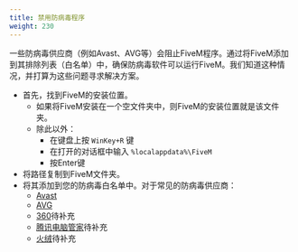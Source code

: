 ```yaml
---
title: 禁用防病毒程序
weight: 230
---
```


一些防病毒供应商（例如Avast、AVG等）会阻止FiveM程序。通过将FiveM添加到其排除列表（白名单）中，确保防病毒软件可以运行FiveM。我们知道这种情况，并打算为这些问题寻求解决方案。

- 首先，找到FiveM的安装位置。
    - 如果将FiveM安装在一个空文件夹中，则FiveM的安装位置就是该文件夹。
    - 除此以外：
        - 在键盘上按 `WinKey+R` 键
        - 在打开的对话框中输入 `%localappdata%\FiveM` 
        - 按Enter键
- 将路径复制到FiveM文件夹。
- 将其添加到您的防病毒白名单中。对于常见的防病毒供应商：
    - [Avast](https://support.avast.com/en-eu/article/Antivirus-scan-exclusions)
    - [AVG](https://support.avg.com/SupportArticleView?urlname=How-to-exclude-file-folder-or-website-from-AVG-scanning)
    - [360](#)待补充
    - [腾讯电脑管家](#)待补充
    - [火绒](#)待补充